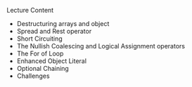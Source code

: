 Lecture Content
- Destructuring arrays and object
- Spread and Rest operator
- Short Circuiting
- The Nullish Coalescing and Logical Assignment operators
- The For of Loop
- Enhanced Object Literal
- Optional Chaining
- Challenges
